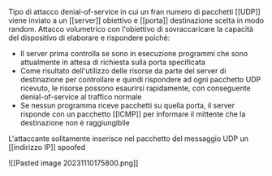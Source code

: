 Tipo di attacco denial-of-service in cui un fran numero di pacchetti [[UDP]] viene inviato a un [[server]] obiettivo e [[porta]] destinazione scelta in modo random. Attacco volumetrico con l'obiettivo di sovraccaricare la capacità del dispositivo di elaborare e rispondere poiché:
- Il server prima controlla se sono in esecuzione programmi che sono attualmente in attesa di richiesta sulla porta specificata
- Come risultato dell'utilizzo delle risorse da parte del server di destinazione per controllare e quindi rispondere ad ogni pacchetto UDP ricevuto, le risorse possono esaurirsi rapidamente, con conseguente denial-of-service al traffico normale
- Se nessun programma riceve pacchetti su quella porta, il server risponde con un pacchetto [[ICMP]] per informare il mittente che la destinazione non è raggiungibile

L'attaccante solitamente inserisce nel pacchetto del messaggio UDP un [[indirizzo IP]] spoofed

![[Pasted image 20231110175800.png]]